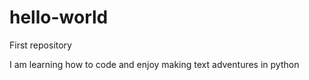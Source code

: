 # hello-world
First repository

I am learning how to code and enjoy making text adventures in python
